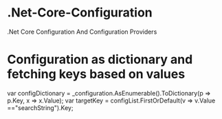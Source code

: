 # .Net-Core-Configuration
.Net Core Configuration And Configuration Providers



# Configuration as dictionary and fetching keys based on values
   var configDictionary = _configuration.AsEnumerable().ToDictionary(p => p.Key, x => x.Value);
   var targetKey = configList.FirstOrDefault(v => v.Value =="searchString").Key;
